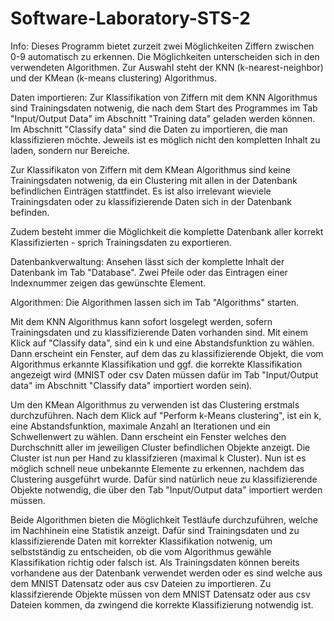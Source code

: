 # Software-Laboratory-STS-2

Info:
Dieses Programm bietet zurzeit zwei Möglichkeiten Ziffern zwischen 0-9 automatisch zu erkennen. 
Die Möglichkeiten unterscheiden sich in den verwendeten Algorithmen. Zur Auswahl steht der KNN (k-nearest-neighbor) und der KMean (k-means clustering) Algorithmus.



Daten importieren:
Zur Klassifikation von Ziffern mit dem KNN Algorithmus sind Trainingsdaten notwenig, die nach dem Start des Programmes im Tab "Input/Output Data" im Abschnitt "Training data" geladen werden können.
Im Abschnitt "Classify data" sind die Daten zu importieren, die man klassifizieren möchte.
Jeweils ist es möglich nicht den kompletten Inhalt zu laden, sondern nur Bereiche.

Zur Klassifikaton von Ziffern mit dem KMean Algorithmus sind keine Trainingsdaten notwenig, da ein Clustering mit allen in der Datenbank befindlichen Einträgen stattfindet. Es ist also irrelevant wieviele Trainingsdaten oder zu klassifizierende Daten sich in der Datenbank befinden.

Zudem besteht immer die Möglichkeit die komplette Datenbank aller korrekt Klassifizierten - sprich Trainingsdaten zu exportieren.



Datenbankverwaltung:
Ansehen lässt sich der komplette Inhalt der Datenbank im Tab "Database". Zwei Pfeile oder das Eintragen einer Indexnummer zeigen das gewünschte Element.



Algorithmen:
Die Algorithmen lassen sich im Tab "Algorithms" starten.

Mit dem KNN Algorithmus kann sofort losgelegt werden, sofern Trainingsdaten und zu klassifizierende Daten vorhanden sind.
Mit einem Klick auf "Classify data", sind ein k und eine Abstandsfunktion zu wählen. 
Dann erscheint ein Fenster, auf dem das zu klassifizierende Objekt, die vom Algorithmus erkannte Klassifikation und ggf. die korrekte Klassifikation angezeigt wird (MNIST oder csv Daten müssen dafür im Tab "Input/Output data" im Abschnitt "Classify data" importiert worden sein).

Um den KMean Algorithmus zu verwenden ist das Clustering erstmals durchzuführen. Nach dem Klick auf "Perform k-Means clustering", ist ein k, eine Abstandsfunktion, maximale Anzahl an Iterationen und ein Schwellenwert zu wählen. 
Dann erscheint ein Fenster welches den Durchschnitt aller im jeweiligen Cluster befindlichen Objekte anzeigt. Die Cluster ist nun per Hand zu klassifzieren (maximal k Cluster).
Nun ist es möglich schnell neue unbekannte Elemente zu erkennen, nachdem das Clustering ausgeführt wurde. Dafür sind natürlich neue zu klassifizierende Objekte notwendig, die über den Tab "Input/Output data" importiert werden müssen.

Beide Algorithmen bieten die Möglichkeit Testläufe durchzuführen, welche im Nachhinein eine Statistik anzeigt. Dafür sind Trainingsdaten und zu klassifizierende Daten mit korrekter Klassifikation notwenig, um selbstständig zu entscheiden, ob die vom Algorithmus gewähle Klassifikation richtig oder falsch ist.
Als Trainingsdaten können bereits vorhandene aus der Datenbank verwendet werden oder es sind welche aus dem MNIST Datensatz oder aus csv Dateien zu importieren.
Zu klassifzierende Objekte müssen von dem MNIST Datensatz oder aus csv Dateien kommen, da zwingend die korrekte Klassifizierung notwendig ist.